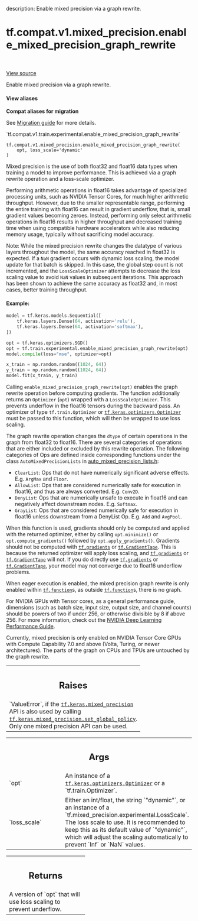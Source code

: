 description: Enable mixed precision via a graph rewrite.

<div itemscope itemtype="http://developers.google.com/ReferenceObject">
<meta itemprop="name" content="tf.compat.v1.mixed_precision.enable_mixed_precision_graph_rewrite" />
<meta itemprop="path" content="Stable" />
</div>

# tf.compat.v1.mixed_precision.enable_mixed_precision_graph_rewrite

<!-- Insert buttons and diff -->

<table class="tfo-notebook-buttons tfo-api nocontent" align="left">

</table>

<a target="_blank" class="external" href="/code/stable/tensorflow/python/training/experimental/mixed_precision.py">View source</a>



Enable mixed precision via a graph rewrite.


<section class="expandable">
  <h4 class="showalways">View aliases</h4>
  <p>
<b>Compat aliases for migration</b>
<p>See
<a href="https://www.tensorflow.org/guide/migrate">Migration guide</a> for
more details.</p>
<p>`tf.compat.v1.train.experimental.enable_mixed_precision_graph_rewrite`</p>
</p>
</section>

<pre class="devsite-click-to-copy prettyprint lang-py tfo-signature-link">
<code>tf.compat.v1.mixed_precision.enable_mixed_precision_graph_rewrite(
    opt, loss_scale=&#x27;dynamic&#x27;
)
</code></pre>



<!-- Placeholder for "Used in" -->

Mixed precision is the use of both float32 and float16 data types when
training a model to improve performance. This is achieved via a graph rewrite
operation and a loss-scale optimizer.

Performing arithmetic operations in float16 takes advantage of specialized
processing units, such as NVIDIA Tensor Cores, for much higher arithmetic
throughput. However, due to the smaller representable range, performing the
entire training with float16 can result in gradient underflow, that is, small
gradient values becoming zeroes. Instead, performing only select arithmetic
operations in float16 results in higher throughput and decreased training
time when using compatible hardware accelerators while also reducing memory
usage, typically without sacrificing model accuracy.

Note: While the mixed precision rewrite changes the datatype of various
layers throughout the model, the same accuracy reached in float32 is
expected. If a `NaN` gradient occurs with dynamic loss scaling, the model
update for that batch is skipped. In this case, the global step count is not
incremented, and the `LossScaleOptimizer` attempts to decrease the loss
scaling value to avoid `NaN` values in subsequent iterations. This approach
has been shown to achieve the same accuracy as float32 and, in most cases,
better training throughput.

#### Example:



```python
model = tf.keras.models.Sequential([
    tf.keras.layers.Dense(64, activation='relu'),
    tf.keras.layers.Dense(64, activation='softmax'),
])

opt = tf.keras.optimizers.SGD()
opt = tf.train.experimental.enable_mixed_precision_graph_rewrite(opt)
model.compile(loss="mse", optimizer=opt)

x_train = np.random.random((1024, 64))
y_train = np.random.random((1024, 64))
model.fit(x_train, y_train)
```

Calling `enable_mixed_precision_graph_rewrite(opt)` enables the graph rewrite
operation before computing gradients. The function additionally returns an
`Optimizer` (`opt`) wrapped with a `LossScaleOptimizer`. This prevents
underflow in the float16 tensors during the backward pass. An optimizer of
type `tf.train.Optimizer` or <a href="../../../../tf/keras/optimizers/Optimizer.md"><code>tf.keras.optimizers.Optimizer</code></a> must be passed
to this function, which will then be wrapped to use loss scaling.

The graph rewrite operation changes the `dtype` of certain operations in the
graph from float32 to float16. There are several categories of operations
that are either included or excluded by this rewrite operation. The following
categories of Ops are defined inside corresponding functions under the class
`AutoMixedPrecisionLists` in
<a href="https://github.com/tensorflow/tensorflow/blob/master/tensorflow/
core/grappler/optimizers/auto_mixed_precision_lists.h">
auto_mixed_precision_lists.h</a>:

* `ClearList`: Ops that do not have numerically significant adverse effects.
E.g. `ArgMax` and `Floor`.
* `AllowList`: Ops that are considered numerically safe for execution in
float16, and thus are always converted. E.g. `Conv2D`.
* `DenyList`: Ops that are numerically unsafe to execute in float16 and
can negatively affect downstream nodes. E.g. `Softmax`.
* `GrayList`: Ops that are considered numerically safe for execution in
float16 unless downstream from a DenyList Op. E.g. `Add` and `AvgPool`.

When this function is used, gradients should only be computed and applied
with the returned optimizer, either by calling `opt.minimize()` or
`opt.compute_gradients()` followed by `opt.apply_gradients()`.
Gradients should not be computed with <a href="../../../../tf/gradients.md"><code>tf.gradients</code></a> or <a href="../../../../tf/GradientTape.md"><code>tf.GradientTape</code></a>.
This is because the returned optimizer will apply loss scaling, and
<a href="../../../../tf/gradients.md"><code>tf.gradients</code></a> or <a href="../../../../tf/GradientTape.md"><code>tf.GradientTape</code></a> will not. If you do directly use
<a href="../../../../tf/gradients.md"><code>tf.gradients</code></a> or <a href="../../../../tf/GradientTape.md"><code>tf.GradientTape</code></a>, your model may not converge due to
float16 underflow problems.

When eager execution is enabled, the mixed precision graph rewrite is only
enabled within <a href="../../../../tf/function.md"><code>tf.function</code></a>s, as outside <a href="../../../../tf/function.md"><code>tf.function</code></a>s, there is no graph.

For NVIDIA GPUs with Tensor cores, as a general performance guide, dimensions
(such as batch size, input size, output size, and channel counts)
should be powers of two if under 256, or  otherwise divisible by 8 if above
256. For more information, check out the
[NVIDIA Deep Learning Performance Guide](
https://docs.nvidia.com/deeplearning/sdk/dl-performance-guide/index.html).

Currently, mixed precision is only enabled on NVIDIA Tensor Core GPUs with
Compute Capability 7.0 and above (Volta, Turing, or newer architectures). The
parts of the graph on CPUs and TPUs are untouched by the graph rewrite.

<!-- Tabular view -->
 <table class="responsive fixed orange">
<colgroup><col width="214px"><col></colgroup>
<tr><th colspan="2"><h2 class="add-link">Raises</h2></th></tr>
<tr class="alt">
<td colspan="2">
`ValueError`, if the <a href="../../../../tf/keras/mixed_precision.md"><code>tf.keras.mixed_precision</code></a> API is also used by calling
<a href="../../../../tf/keras/mixed_precision/set_global_policy.md"><code>tf.keras.mixed_precision.set_global_policy</code></a>. Only one mixed precision
API can be used.
</td>
</tr>

</table>



<!-- Tabular view -->
 <table class="responsive fixed orange">
<colgroup><col width="214px"><col></colgroup>
<tr><th colspan="2"><h2 class="add-link">Args</h2></th></tr>

<tr>
<td>
`opt`<a id="opt"></a>
</td>
<td>
An instance of a <a href="../../../../tf/keras/optimizers/Optimizer.md"><code>tf.keras.optimizers.Optimizer</code></a> or a
`tf.train.Optimizer`.
</td>
</tr><tr>
<td>
`loss_scale`<a id="loss_scale"></a>
</td>
<td>
Either an int/float, the string `"dynamic"`, or an instance of
a `tf.mixed_precision.experimental.LossScale`. The loss scale to use. It
is recommended to keep this as its default value of `"dynamic"`, which
will adjust the scaling automatically to prevent `Inf` or `NaN` values.
</td>
</tr>
</table>



<!-- Tabular view -->
 <table class="responsive fixed orange">
<colgroup><col width="214px"><col></colgroup>
<tr><th colspan="2"><h2 class="add-link">Returns</h2></th></tr>
<tr class="alt">
<td colspan="2">
A version of `opt` that will use loss scaling to prevent underflow.
</td>
</tr>

</table>

